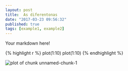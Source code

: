 ```yaml
---
layout: post
title:  As diferentonas
date: "2017-03-23 09:56:32"
published: true
tags: [example1, example2]
---
```


Your markdown here!


{% highlight r %}
plot(1:10)
plot(1:10)
{% endhighlight %}

![plot of chunk unnamed-chunk-1](../knitr-jekyll/figure/source/as-diferentonas/2017-03-22-as-diferentonas/unnamed-chunk-1-1.png)
